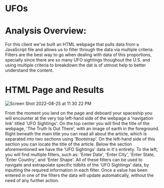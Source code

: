 # UFOs

# Analysis Overview:

For this client we've built an HTML webpage that pulls data from a JavaScript file and allows us to filter through the data via multiple criteria. Filters are the best way to go when dealing with data of this proportions, specially since there are so many UFO sightings thoughout the U.S. and using multiple criteria to breakdown the dat is of utmost help to better understand the content.

# HTML Page and Results

![Screen Shot 2022-08-25 at 11 30 22 PM](https://user-images.githubusercontent.com/100338920/186812224-44ffd1a4-9ce3-4ea3-8fc7-f162205a6100.png)

From the moment you land on the page and deboard your spaceship you will encounter at the very top left-hand side of the webpage a 'navigation link' titled 'UFO Sightings'. On the top center you will find the title of the webpage, 'The Truth Is Out There', with an image of earth in the foreground. Right beneath the main title you can read all about the article, which is separated into two sections using 'Bootstrap'. On the left-hand side of this section you can locate the title of the article. Below the section aforementioned we have the 'UFO Sightings' data in it's entirety. To the left, you will find multiple filters, such as: 'Enter Date', 'Enter City', 'Enter State, 'Enter Country', and 'Enter Shape'. All of these filters can be used to navigate and extrapolate specific tidbits of the 'UFO Sightings' data, by inputting the required information in each filter. Once a value has been entered in one of the filters the data will update automatically, without the need of any further action.
